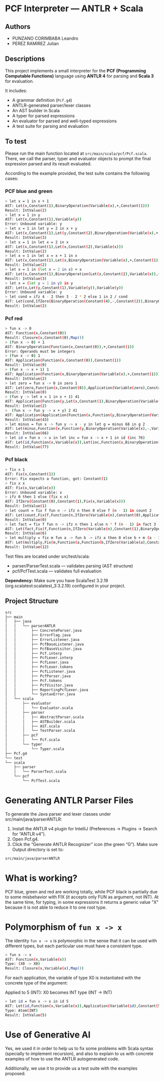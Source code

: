 # PCF Interpreter — ANTLR + Scala

## Authors

* PUNZANO CORIMBABA Leandro
* PEREZ RAMIREZ Julian

## Descriptions

This project implements a small interpreter for the **PCF (Programming Computable Functions)** language using **ANTLR 4** for parsing and **Scala 3** for evaluation.

It includes:
- A grammar definition (`Pcf.g4`)
- ANTLR-generated parser/lexer classes
- An AST builder in Scala
- A typer for parsed expressions
- An evaluator for parsed and well-typed expressions
- A test suite for parsing and evaluation

## To test

Please run the main function located at `src/main/scala/pcf/Pcf.scala`. There, we call the parser, typer and evaluator objects to prompt the final expression parsed and its result evaluated. 

According to the example provided, the test suite contains the following cases:

### PCF blue and green
```sh
> let x = 1 in x + 1
AST: Let(x,Constant(1),BinaryOperation(Variable(x),+,Constant(1)))
Result: IntValue(2)
> let x = 1 in y
AST: Let(x,Constant(1),Variable(y))
Error: Unbound variable: y
> let x = 1 in let y = 2 in x + y
AST: Let(x,Constant(1),Let(y,Constant(2),BinaryOperation(Variable(x),+,Variable(y))))
Result: IntValue(3)
> let x = 1 in let x = 2 in x
AST: Let(x,Constant(1),Let(x,Constant(2),Variable(x)))
Result: IntValue(2)
> let x = 1 in let x = x + 1 in x
AST: Let(x,Constant(1),Let(x,BinaryOperation(Variable(x),+,Constant(1)),Variable(x)))
Result: IntValue(2)
> let x = 1 in (let x = 2 in x) + x
AST: Let(x,Constant(1),BinaryOperation(Let(x,Constant(2),Variable(x)),+,Variable(x)))
Result: IntValue(3)
> let x = (let y = 1 in y) in y
AST: Let(x,Let(y,Constant(1),Variable(y)),Variable(y))
Error: Unbound variable: y
> let cond = ifz 4 - 2 then 3 - 2 * 2 else 1 in 2 / cond
AST: Let(cond,IfZero(BinaryOperation(Constant(4),-,Constant(2)),BinaryOperation(Constant(3),-,BinaryOperation(Constant(2),*,Constant(2))),Constant(1)),BinaryOperation(Constant(2),/,Variable(cond)))
Result: IntValue(2)
```

### Pcf red

```sh
> fun x -> 0
AST: Function(x,Constant(0))
Result: Closure(x,Constant(0),Map())
> (fun x -> 0) + 1
AST: BinaryOperation(Function(x,Constant(0)),+,Constant(1))
Error: Operands must be integers
> (fun x -> 0) 1
AST: Application(Function(x,Constant(0)),Constant(1))
Result: IntValue(0)
> (fun x -> x + 1) 1
AST: Application(Function(x,BinaryOperation(Variable(x),+,Constant(1))),Constant(1))
Result: IntValue(2)
> let zero = fun x -> 0 in zero 1
AST: Let(zero,Function(x,Constant(0)),Application(Variable(zero),Constant(1)))
Result: IntValue(0)
> (fun y -> let x = 1 in x + 1) 41
AST: Application(Function(y,Let(x,Constant(1),BinaryOperation(Variable(x),+,Constant(1)))),Constant(41))
Result: IntValue(2)
>  (fun x -> fun y -> x + y) 2 41
AST: Application(Application(Function(x,Function(y,BinaryOperation(Variable(x),+,Variable(y)))),Constant(2)),Constant(41))
Result: IntValue(43)
> let minus = fun x -> fun y -> x - y in let g = minus 68 in g 2
AST: Let(minus,Function(x,Function(y,BinaryOperation(Variable(x),-,Variable(y)))),Let(g,Application(Variable(minus),Constant(68)),Application(Variable(g),Constant(2))))
Result: IntValue(66)
> let id = fun x -> x in let inc = fun x -> x + 1 in id (inc 76)
AST: Let(id,Function(x,Variable(x)),Let(inc,Function(x,BinaryOperation(Variable(x),+,Constant(1))),Application(Variable(id),Application(Variable(inc),Constant(76)))))
Result: IntValue(77)
```

### Pcf black
```sh
> fix x 1
AST: Fix(x,Constant(1))
Error: Fix expects a function, got: Constant(1)
> fix x x
AST: Fix(x,Variable(x))
Error: Unbound variable: x
> ifz 0 then 1 else (fix x x)
AST: IfZero(Constant(0),Constant(1),Fix(x,Variable(x)))
Result: IntValue(1)
> let count = fix f fun n -> ifz n then 0 else f (n - 1) in count 2
AST: Let(count,Fix(f,Function(n,IfZero(Variable(n),Constant(0),Application(Variable(f),BinaryOperation(Variable(n),-,Constant(1)))))),Application(Variable(count),Constant(2)))
Result: IntValue(0)
> let fact = fix f fun n -> ifz n then 1 else n * f (n - 1) in fact 3
AST: Let(fact,Fix(f,Function(n,IfZero(Variable(n),Constant(1),BinaryOperation(Variable(n),*,Application(Variable(f),BinaryOperation(Variable(n),-,Constant(1))))))),Application(Variable(fact),Constant(3)))
Result: IntValue(6)
> let multiply = fix m fun a -> fun b -> ifz a then 0 else b + m (a - 1) b in multiply 3 4
AST: Let(multiply,Fix(m,Function(a,Function(b,IfZero(Variable(a),Constant(0),BinaryOperation(Variable(b),+,Application(Application(Variable(m),BinaryOperation(Variable(a),-,Constant(1))),Variable(b))))))),Application(Application(Variable(multiply),Constant(3)),Constant(4)))
Result: IntValue(12)
```
Test files are located under src/test/scala:

* parser/ParserTest.scala — validates parsing (AST structure)
* pcf/PcfTest.scala — validates full evaluation

**Dependency:** Make sure you have ScalaTest 3.2.19 (org.scalatest:scalatest_3:3.2.19) configured in your project.

## Project Structure

```sh
src
├── main
│   ├── java
│   │   └── parserANTLR
│   │       ├── ConcreteParser.java
│   │       ├── ErrorFlag.java
│   │       ├── ErrorListener.java
│   │       ├── PcfBaseListener.java
│   │       ├── PcfBaseVisitor.java
│   │       ├── Pcf.interp
│   │       ├── PcfLexer.interp
│   │       ├── PcfLexer.java
│   │       ├── PcfLexer.tokens
│   │       ├── PcfListener.java
│   │       ├── PcfParser.java
│   │       ├── Pcf.tokens
│   │       ├── PcfVisitor.java
│   │       ├── ReportingPcfLexer.java
│   │       └── SyntaxError.java
│   └── scala
│       ├── evaluator
│       │   └── Evaluator.scala
│       ├── parser
│       │   ├── AbstractParser.scala
│       │   ├── ASTBuilder.scala
│       │   ├── AST.scala
│       │   └── TestParser.scala
│       ├── pcf
│       │   └── Pcf.scala
│       └── typer
│           └── Typer.scala
├── Pcf.g4
└── test
└── scala
    ├── parser
    │   └── ParserTest.scala
    └── pcf
        └── PcfTest.scala
```

# Generating ANTLR Parser Files

To generate the Java parser and lexer classes under src/main/java/parserANTLR:

1. Install the ANTLR v4 plugin for IntelliJ (Preferences → Plugins → Search for “ANTLR v4”).
2. Open Pcf.g4.
3. Click the “Generate ANTLR Recognizer” icon (the green “G”).
Make sure Output directory is set to:

```sh
src/main/java/parserANTLR
```

# What is working?

PCF blue, green and red are working totally, while PCF black is partially due to some misbehavior with FIX (it accepts only FUN as argument, not INT). At the same time, for typing, in some expressions it returns a generic value "X" because it is not able to reduce it to one root type.

# Polymorphism of `fun x -> x`
The identity `fun x -> x` is polymorphic in the sense that it can be used with different types, but each particular use must have a consistent type.
```sh
> fun x -> x
AST: Function(x,Variable(x))
Type: (X0 -> X0)
Result: Closure(x,Variable(x),Map())
```
For each application, the variable of type X0 is instantiated with the concrete type of the argument:

Applied to 5 (INT): X0 becomes INT type (INT -> INT)
```sh
> let id = fun x -> x in id 5
AST: Let(id,Function(x,Variable(x)),Application(Variable(id),Constant(5)))
Type: Atom(INT)
Result: IntValue(5)
```

# Use of Generative AI

Yes, we used it in order to help us to fix some problems with Scala syntax (specially to implement recursion), and also to explain to us with concrete examples of how to use the ANTLR autogenerated code.

Additionally, we use it to provide us a test suite with the examples proposed.